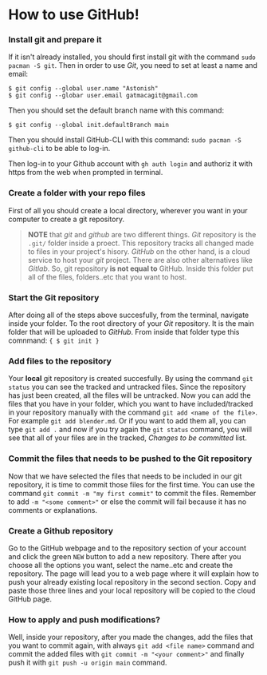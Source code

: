 # How to use GitHub!

### Install git and prepare it

If it isn't already installed, you should first install git with the command `sudo pacman -S git`.
Then in order to use _Git_, you need to set at least a name and email:

```
$ git config --global user.name "Astonish"
$ git config --globar user.email gatmacagit@gmail.com
```

Then you should set the default branch name with this command:

```
$ git config --global init.defaultBranch main
```

Then you should install GitHub-CLI with this command: `sudo pacman -S github-cli` to be able to log-in.

Then log-in to your Github account with `gh auth login` and authoriz it with https from the web when prompted in terminal.

### Create a folder with your repo files

First of all you should create a local directory, wherever you want in your computer to create a git repository.

> **NOTE** that _git_ and _github_ are two different things. _Git_ repository is the `.git/` folder inside a proect. This repository tracks all changed made to files in your project's hisory.
> _GitHub_ on the other hand, is a cloud service to host your _git_ project. There are also other alternatives like _Gitlab_. So, git repository **is not equal to** GitHub.
> Inside this folder put all of the files, folders..etc that you want to host.

### Start the Git repository

After doing all of the steps above succesfully, from the terminal, navigate inside your folder. To the root directory of your _Git_ repository. It is the main folder that will be uploaded to _GitHub_. From inside that folder type this comnmand:
`{ $ git init }`

### Add files to the repository

Your **local** git repository is created succesfully. By using the command `git status` you can see the tracked and untracked files. Since the repository has just been created, all the files will be untracked. Now you can add the files that you have in your folder, which you want to have included/tracked in your repository manually with the command `git add <name of the file>`. For example `git add blender.md`. Or if you want to add them all, you can type `git add .` and now if you try again the `git status` command, you will see that all of your files are in the tracked, _Changes to be committed_ list.

### Commit the files that needs to be pushed to the Git repository

Now that we have selected the files that needs to be included in our git repository, it is time to commit those files for the first time. You can use the command `git commit -m "my first commit"` to commit the files. Remember to add `-m "<some comment>"` or else the commit will fail because it has no comments or explanations.

### Create a Github repository

Go to the GitHub webpage and to the repository section of your account and click the green `NEW` button to add a new repository. There after you choose all the options you want, select the name..etc and create the repository. The page will lead you to a web page where it will explain how to push your already existing local repository in the second section. Copy and paste those three lines and your local repository will be copied to the cloud GitHub page.

### How to apply and push modifications?

Well, inside your repository, after you made the changes, add the files that you want to commit again, with always `git add <file name>` command and commit the added files with `git commit -m "<your comment>"` and finally push it with `git push -u origin main` command.
